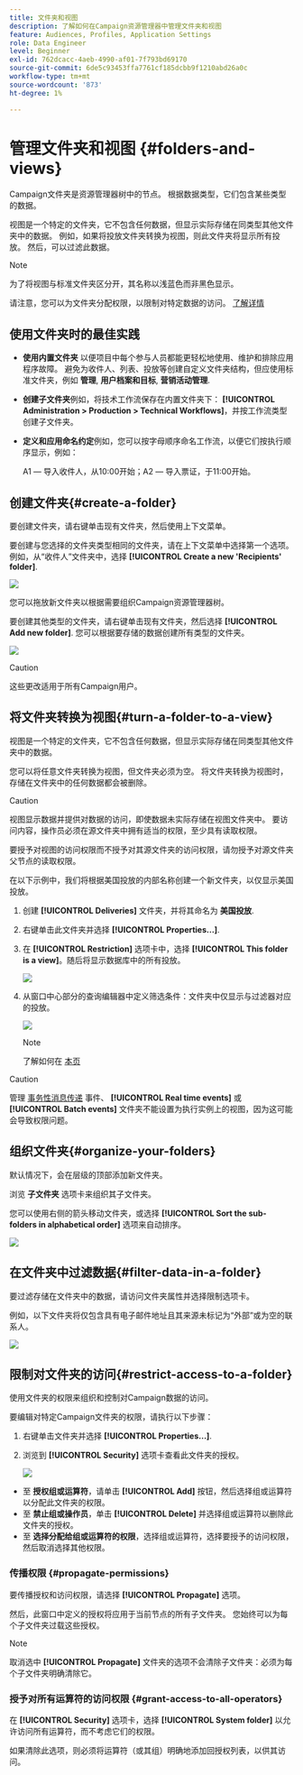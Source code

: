 ```yaml
---
title: 文件夹和视图
description: 了解如何在Campaign资源管理器中管理文件夹和视图
feature: Audiences, Profiles, Application Settings
role: Data Engineer
level: Beginner
exl-id: 762dcacc-4aeb-4990-af01-7f793bd69170
source-git-commit: 6de5c93453ffa7761cf185dcbb9f1210abd26a0c
workflow-type: tm+mt
source-wordcount: '873'
ht-degree: 1%

---
```


# 管理文件夹和视图 {#folders-and-views}

Campaign文件夹是资源管理器树中的节点。 根据数据类型，它们包含某些类型的数据。

视图是一个特定的文件夹，它不包含任何数据，但显示实际存储在同类型其他文件夹中的数据。 例如，如果将投放文件夹转换为视图，则此文件夹将显示所有投放。 然后，可以过滤此数据。


>[!NOTE]
>为了将视图与标准文件夹区分开，其名称以浅蓝色而非黑色显示。

请注意，您可以为文件夹分配权限，以限制对特定数据的访问。 [了解详情](#restrict-access-to-a-folder)

## 使用文件夹时的最佳实践

* **使用内置文件夹** 以便项目中每个参与人员都能更轻松地使用、维护和排除应用程序故障。 避免为收件人、列表、投放等创建自定义文件夹结构，但应使用标准文件夹，例如 **管理**, **用户档案和目标**, **营销活动管理**.

* **创建子文件夹**&#x200B;例如，将技术工作流保存在内置文件夹下： **[!UICONTROL Administration > Production > Technical Workflows]**，并按工作流类型创建子文件夹。

* **定义和应用命名约定**&#x200B;例如，您可以按字母顺序命名工作流，以便它们按执行顺序显示，例如：

   A1 — 导入收件人，从10:00开始；A2 — 导入票证，于11:00开始。

## 创建文件夹{#create-a-folder}

要创建文件夹，请右键单击现有文件夹，然后使用上下文菜单。

要创建与您选择的文件夹类型相同的文件夹，请在上下文菜单中选择第一个选项。 例如，从“收件人”文件夹中，选择 **[!UICONTROL Create a new 'Recipients' folder]**.

![](assets/create-recipient-folder.png)

您可以拖放新文件夹以根据需要组织Campaign资源管理器树。

要创建其他类型的文件夹，请右键单击现有文件夹，然后选择 **[!UICONTROL Add new folder]**. 您可以根据要存储的数据创建所有类型的文件夹。

![](assets/add-new-folder.png)

>[!CAUTION]
>这些更改适用于所有Campaign用户。

## 将文件夹转换为视图{#turn-a-folder-to-a-view}

视图是一个特定的文件夹，它不包含任何数据，但显示实际存储在同类型其他文件夹中的数据。

您可以将任意文件夹转换为视图，但文件夹必须为空。 将文件夹转换为视图时，存储在文件夹中的任何数据都会被删除。

>[!CAUTION]
>
>视图显示数据并提供对数据的访问，即使数据未实际存储在视图文件夹中。 要访问内容，操作员必须在源文件夹中拥有适当的权限，至少具有读取权限。
>
>要授予对视图的访问权限而不授予对其源文件夹的访问权限，请勿授予对源文件夹父节点的读取权限。

在以下示例中，我们将根据美国投放的内部名称创建一个新文件夹，以仅显示美国投放。

1. 创建 **[!UICONTROL Deliveries]** 文件夹，并将其命名为 **美国投放**.
1. 右键单击此文件夹并选择 **[!UICONTROL Properties...]**.
1. 在 **[!UICONTROL Restriction]** 选项卡中，选择 **[!UICONTROL This folder is a view]**。随后将显示数据库中的所有投放。

   ![](assets/this-folder-is-a-view.png)

1. 从窗口中心部分的查询编辑器中定义筛选条件：文件夹中仅显示与过滤器对应的投放。

   ![](assets/filter-view.png)

   >[!NOTE]
   >
   >了解如何在 [本页](create-filters.md#advanced-filters)


>[!CAUTION]
>
>管理 [事务性消息传递](../send/transactional.md) 事件、 **[!UICONTROL Real time events]** 或 **[!UICONTROL Batch events]** 文件夹不能设置为执行实例上的视图，因为这可能会导致权限问题。

## 组织文件夹{#organize-your-folders}

默认情况下，会在层级的顶部添加新文件夹。

浏览 **子文件夹** 选项卡来组织其子文件夹。

您可以使用右侧的箭头移动文件夹，或选择 **[!UICONTROL Sort the sub-folders in alphabetical order]** 选项来自动排序。

![](assets/sort-folders.png)


## 在文件夹中过滤数据{#filter-data-in-a-folder}

要过滤存储在文件夹中的数据，请访问文件夹属性并选择限制选项卡。

例如，以下文件夹将仅包含具有电子邮件地址且其来源未标记为“外部”或为空的联系人。

![](assets/add-a-filter-to-a-folder.png)


## 限制对文件夹的访问{#restrict-access-to-a-folder}

使用文件夹的权限来组织和控制对Campaign数据的访问。

要编辑对特定Campaign文件夹的权限，请执行以下步骤：

1. 右键单击文件夹并选择 **[!UICONTROL Properties...]**.
1. 浏览到 **[!UICONTROL Security]** 选项卡查看此文件夹的授权。

   ![](assets/folder-permissions.png)

* 至 **授权组或运算符**，请单击 **[!UICONTROL Add]** 按钮，然后选择组或运算符以分配此文件夹的权限。
* 至 **禁止组或操作员**，单击 **[!UICONTROL Delete]** 并选择组或运算符以删除此文件夹的授权。
* 至 **选择分配给组或运算符的权限**，选择组或运算符，选择要授予的访问权限，然后取消选择其他权限。

### 传播权限 {#propagate-permissions}

要传播授权和访问权限，请选择 **[!UICONTROL Propagate]** 选项。

然后，此窗口中定义的授权将应用于当前节点的所有子文件夹。 您始终可以为每个子文件夹过载这些授权。

>[!NOTE]
>
>取消选中 **[!UICONTROL Propagate]** 文件夹的选项不会清除子文件夹：必须为每个子文件夹明确清除它。

### 授予对所有运算符的访问权限 {#grant-access-to-all-operators}

在 **[!UICONTROL Security]** 选项卡，选择 **[!UICONTROL System folder]** 以允许访问所有运算符，而不考虑它们的权限。

如果清除此选项，则必须将运算符（或其组）明确地添加回授权列表，以供其访问。
